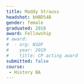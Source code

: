 ```yaml
---
title: Maddy Strauss
headshot: bHBD54B
gender: female
graduated: 2018
award: Fellowship
# award:
#  - org: NSDF
#    year: 2019
#    title: CP acting award
submitted: false
course:
 - History BA
---
```

